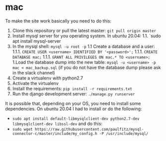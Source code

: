 # mac

To make the site work basically you need to do this:

1. Clone this repository or pull the latest master: `git pull origin master`
1. Install mysql server for you operating system. In ubuntu 20.04:
1.1. `sudo apt install mysql-server
1. In the mysql shell: `mysql -u root -p`
1.1 Create a database and a user: 
1.1.1. `CREATE USER <username> IDENTIFIED BY '<password>';`
1.1.1. `CREATE DATABASE mac;`
1.1.1. `GRANT ALL PRIVILEGES ON mac.* TO <username>;`
1.Load the database dump into the new table: `mysql -u <username> -p mac < mac_backup.sql` (if you do not have the database dump please ask in the slack channel)
1. Create a virtualenv with python2.7
1. Activate the virtualenv
1. Install the requirements: `pip install -r requirements.txt`
1. Run the django development server: `./manage.py runserver`

It is possible that, depending on your OS, you need to install some dependencies. On ubuntu 20.04 I had to install or do the following:
- `sudo apt install default-libmysqlclient-dev python2.7-dev libmysqlclient-dev libssl-dev` 
and do this:
- `sudo wget https://raw.githubusercontent.com/paulfitz/mysql-connector-c/master/include/my_config.h -P /usr/include/mysql/`
